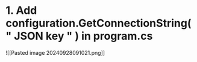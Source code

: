 # 1.  Add configuration.GetConnectionString(" **JSON  key** " ) in program.cs

![[Pasted image 20240928091021.png]]

